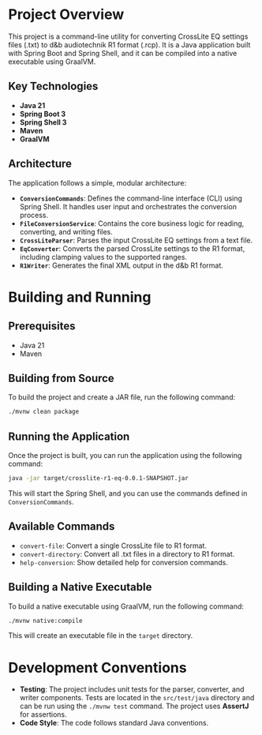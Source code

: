 # Project Overview

This project is a command-line utility for converting CrossLite EQ settings files (.txt) to d&b audiotechnik R1 format (.rcp). It is a Java application built with Spring Boot and Spring Shell, and it can be compiled into a native executable using GraalVM.

## Key Technologies

*   **Java 21**
*   **Spring Boot 3**
*   **Spring Shell 3**
*   **Maven**
*   **GraalVM**

## Architecture

The application follows a simple, modular architecture:

*   **`ConversionCommands`**: Defines the command-line interface (CLI) using Spring Shell. It handles user input and orchestrates the conversion process.
*   **`FileConversionService`**: Contains the core business logic for reading, converting, and writing files.
*   **`CrossLiteParser`**: Parses the input CrossLite EQ settings from a text file.
*   **`EqConverter`**: Converts the parsed CrossLite settings to the R1 format, including clamping values to the supported ranges.
*   **`R1Writer`**: Generates the final XML output in the d&b R1 format.

# Building and Running

## Prerequisites

*   Java 21
*   Maven

## Building from Source

To build the project and create a JAR file, run the following command:

```bash
./mvnw clean package
```

## Running the Application

Once the project is built, you can run the application using the following command:

```bash
java -jar target/crosslite-r1-eq-0.0.1-SNAPSHOT.jar
```

This will start the Spring Shell, and you can use the commands defined in `ConversionCommands`.

## Available Commands

*   `convert-file`: Convert a single CrossLite file to R1 format.
*   `convert-directory`: Convert all .txt files in a directory to R1 format.
*   `help-conversion`: Show detailed help for conversion commands.

## Building a Native Executable

To build a native executable using GraalVM, run the following command:

```bash
./mvnw native:compile
```

This will create an executable file in the `target` directory.

# Development Conventions

*   **Testing**: The project includes unit tests for the parser, converter, and writer components. Tests are located in the `src/test/java` directory and can be run using the `./mvnw test` command. The project uses **AssertJ** for assertions.
*   **Code Style**: The code follows standard Java conventions.
